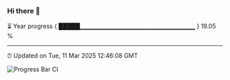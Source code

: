 ### Hi there 👋

⏳ Year progress { █████▁▁▁▁▁▁▁▁▁▁▁▁▁▁▁▁▁▁▁▁▁▁▁▁▁ } 19.05 %

---

⏰ Updated on Tue, 11 Mar 2025 12:46:08 GMT

![Progress Bar CI](https://github.com/ZhaoGui/ZhaoGui/workflows/Progress%20Bar%20CI/badge.svg)
